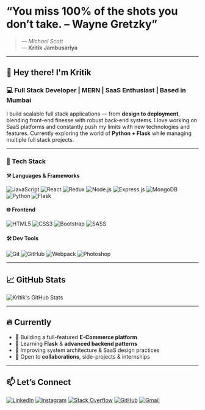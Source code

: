 # “You miss 100% of the shots you don’t take. – Wayne Gretzky”  
> — *Michael Scott*  
> — **Kritik Jambusariya**

---

## 👋 Hey there! I'm Kritik

### 💻 Full Stack Developer | MERN | SaaS Enthusiast | Based in Mumbai

I build scalable full stack applications — from **design to deployment**, blending front-end finesse with robust back-end systems. I love working on SaaS platforms and constantly push my limits with new technologies and features. Currently exploring the world of **Python + Flask** while managing multiple full stack projects.

---

### 🚀 Tech Stack

#### ⚒️ Languages & Frameworks

![JavaScript](https://img.shields.io/badge/-JavaScript-black?style=flat-square&logo=javascript)
![React](https://img.shields.io/badge/-React-black?style=flat-square&logo=react)
![Redux](https://img.shields.io/badge/-Redux-black?style=flat-square&logo=redux)
![Node.js](https://img.shields.io/badge/-Node.js-black?style=flat-square&logo=node.js)
![Express.js](https://img.shields.io/badge/-Express.js-black?style=flat-square&logo=express)
![MongoDB](https://img.shields.io/badge/-MongoDB-black?style=flat-square&logo=mongodb)
![Python](https://img.shields.io/badge/-Python-black?style=flat-square&logo=python)
![Flask](https://img.shields.io/badge/-Flask-black?style=flat-square&logo=flask)

#### 🌐 Frontend

![HTML5](https://img.shields.io/badge/-HTML5-black?style=flat-square&logo=html5)
![CSS3](https://img.shields.io/badge/-CSS3-black?style=flat-square&logo=css3)
![Bootstrap](https://img.shields.io/badge/-Bootstrap-black?style=flat-square&logo=bootstrap)
![SASS](https://img.shields.io/badge/-SASS-black?style=flat-square&logo=sass)

#### 🛠️ Dev Tools

![Git](https://img.shields.io/badge/-Git-black?style=flat-square&logo=git)
![GitHub](https://img.shields.io/badge/-GitHub-black?style=flat-square&logo=github)
![Webpack](https://img.shields.io/badge/-Webpack-black?style=flat-square&logo=webpack)
![Photoshop](https://img.shields.io/badge/-Photoshop-black?style=flat-square&logo=adobe-photoshop)

---

## 📈 GitHub Stats

![Kritik's GitHub Stats](https://github-readme-stats.vercel.app/api?username=Kritik69&show_icons=true&theme=radical&hide_title=false)

---

## 🔥 Currently

- 🔭 Building a full-featured **E-Commerce platform**
- 🌱 Learning **Flask** & **advanced backend patterns**
- 🧠 Improving system architecture & SaaS design practices
- 🤝 Open to **collaborations**, side-projects & internships

---

## 📫 Let’s Connect

[![LinkedIn](https://img.shields.io/badge/-LinkedIn-blue?style=flat-square&logo=linkedin)](https://www.linkedin.com/in/kritik-jambusariya-b63162206/)
[![Instagram](https://img.shields.io/badge/-Instagram-E4405F?style=flat-square&logo=instagram)](https://www.instagram.com/_omicron69/)
[![Stack Overflow](https://img.shields.io/badge/-StackOverflow-FE7A16?style=flat-square&logo=stack-overflow)](https://stackoverflow.com/users/16540054/kritik-jambusariya)
[![GitHub](https://img.shields.io/badge/-GitHub-black?style=flat-square&logo=github)](https://github.com/Kritik69)
[![Gmail](https://img.shields.io/badge/-kritikjambusariya@gmail.com-c14438?style=flat-square&logo=gmail&logoColor=white)](mailto:kritikjambusariya@gmail.com)
